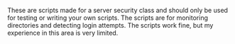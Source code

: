 These are scripts made for a server security class and should only be used for testing or writing your own scripts. The scripts are for monitoring directories and detecting login attempts. 
The scripts work fine, but my experience in this area is very limited.
